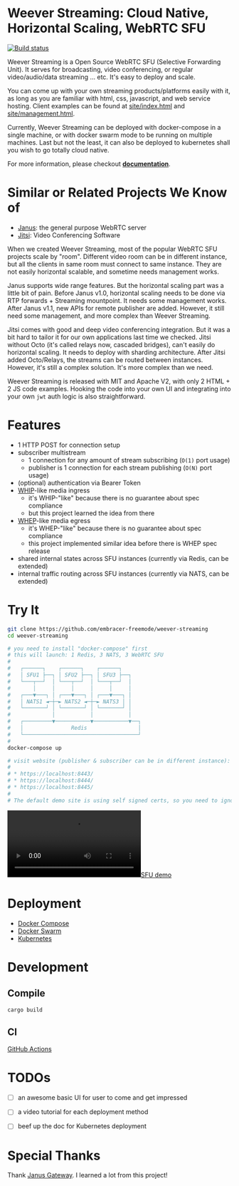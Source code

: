 Weever Streaming: Cloud Native, Horizontal Scaling, WebRTC SFU
==============================================================

[![Build status](https://github.com/embracer-freemode/weever-streaming/actions/workflows/rust-check.yml/badge.svg)](https://github.com/embracer-freemode/weever-streaming/actions)

Weever Streaming is a Open Source WebRTC SFU (Selective Forwarding Unit).
It serves for broadcasting, video conferencing, or regular video/audio/data streaming ... etc. It's easy to deploy and scale.

You can come up with your own streaming products/platforms easily with it, as long as you are familiar with html, css, javascript, and web service hosting. Client examples can be found at [site/index.html](https://github.com/embracer-freemode/weever-streaming/blob/develop/site/index.html) and [site/management.html](https://github.com/embracer-freemode/weever-streaming/blob/develop/site/management.html).

Currently, Weever Streaming can be deployed with docker-compose in a single machine, or with docker swarm mode to be running on multiple machines. Last but not the least, it can also be deployed to kubernetes shall you wish to go totally cloud native.


For more information, please checkout [**documentation**](https://embracer-freemode.github.io/weever-streaming).


Similar or Related Projects We Know of
========================================

* [Janus](https://janus.conf.meetecho.com/): the general purpose WebRTC server
* [Jitsi](https://jitsi.org/): Video Conferencing Software


When we created Weever Streaming,
most of the popular WebRTC SFU projects scale by "room".
Different video room can be in different instance,
but all the clients in same room must connect to same instance.
They are not easily horizontal scalable, and sometime needs management works.

Janus supports wide range features. But the horizontal scaling part was a little bit of pain.
Before Janus v1.0, horizontal scaling needs to be done via RTP forwards + Streaming mountpoint.
It needs some management works.
After Janus v1.1, new APIs for remote publisher are added.
However, it still need some management, and more complex than Weever Streaming.

Jitsi comes with good and deep video conferencing integration.
But it was a bit hard to tailor it for our own applications last time we checked.
Jitsi without Octo (it's called relays now, cascaded bridges), can't easily do horizontal scaling.
It needs to deploy with sharding architecture.
After Jitsi added Octo/Relays, the streams can be routed between instances.
However, it's still a complex solution. It's more complex than we need.

Weever Streaming is released with MIT and Apache V2, with only 2 HTML + 2 JS code examples.
Hooking the code into your own UI and integrating into your own `jwt` auth logic is also straightforward.


Features
========================================

* 1 HTTP POST for connection setup
* subscriber multistream
    - 1 connection for any amount of stream subscribing (`O(1)` port usage)
    - publisher is 1 connection for each stream publishing (`O(N)` port usage)
* (optional) authentication via Bearer Token
* [WHIP](https://datatracker.ietf.org/doc/draft-ietf-wish-whip/)-like media ingress
    - it's WHIP-"like" because there is no guarantee about spec compliance
    - but this project learned the idea from there
* [WHEP](https://datatracker.ietf.org/doc/draft-murillo-whep/)-like media egress
    - it's WHEP-"like" because there is no guarantee about spec compliance
    - this project implemented similar idea before there is WHEP spec release
* shared internal states across SFU instances (currently via Redis, can be extended)
* internal traffic routing across SFU instances (currently via NATS, can be extended)


Try It
========================================

```sh
git clone https://github.com/embracer-freemode/weever-streaming
cd weever-streaming

# you need to install "docker-compose" first
# this will launch: 1 Redis, 3 NATS, 3 WebRTC SFU
#
#   ┌──────┐    ┌──────┐    ┌──────┐
#   │ SFU1 ├──┐ │ SFU2 ├──┐ │ SFU3 ├──┐
#   └───┬──┘  │ └───┬──┘  │ └───┬──┘  │
#       │     │     │     │     │     │
#   ┌───▼───┐ │ ┌───▼───┐ │ ┌───▼───┐ │
#   │ NATS1 ◄─┼─► NATS2 ◄─┼─► NATS3 │ │
#   └───────┘ │ └───────┘ │ └───────┘ │
#             │           │           │
#   ┌─────────▼───────────▼───────────▼──┐
#   │               Redis                │
#   └────────────────────────────────────┘
#
docker-compose up

# visit website (publisher & subscriber can be in different instance):
#
# * https://localhost:8443/
# * https://localhost:8444/
# * https://localhost:8445/
#
# The default demo site is using self signed certs, so you need to ignore the warning in browser.
```


[![SFU demo](https://user-images.githubusercontent.com/2716047/209774978-aba37989-dca9-427e-8519-821d2cd16790.mp4)](https://user-images.githubusercontent.com/2716047/209774978-aba37989-dca9-427e-8519-821d2cd16790.mp4)


Deployment
========================================

* [Docker Compose](https://embracer-freemode.github.io/weever-streaming/deployment/docker-compose.html)
* [Docker Swarm](https://embracer-freemode.github.io/weever-streaming/deployment/docker-swarm.html)
* [Kubernetes](https://embracer-freemode.github.io/weever-streaming/deployment/kubernetes.html)


Development
========================================

Compile
------------------------------

```sh
cargo build
```

CI
------------------------------

[GitHub Actions](https://github.com/embracer-freemode/weever-streaming/actions)


TODOs
========================================

* [ ] an awesome basic UI for user to come and get impressed
* [ ] a video tutorial for each deployment method
* [ ] beef up the doc for Kubernetes deployment


Special Thanks
========================================

Thank [Janus Gateway](https://github.com/meetecho/janus-gateway).
I learned a lot from this project!

